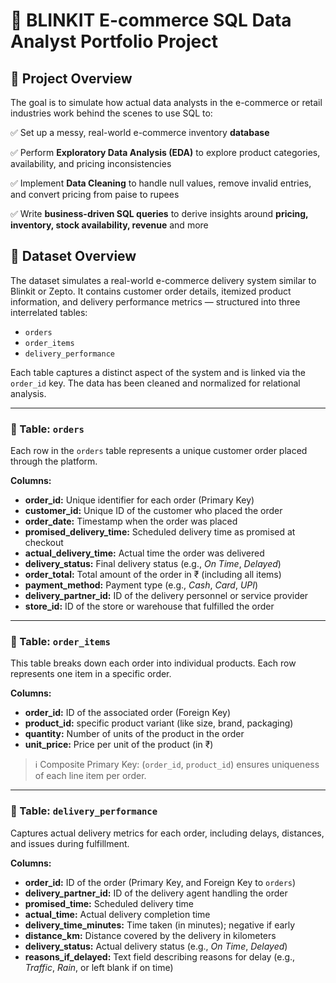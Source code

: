 # 🛒 BLINKIT E-commerce SQL Data Analyst Portfolio Project

## 📌 Project Overview

The goal is to simulate how actual data analysts in the e-commerce or retail industries work behind the scenes to use SQL to:

✅ Set up a messy, real-world e-commerce inventory **database**

✅ Perform **Exploratory Data Analysis (EDA)** to explore product categories, availability, and pricing inconsistencies

✅ Implement **Data Cleaning** to handle null values, remove invalid entries, and convert pricing from paise to rupees

✅ Write **business-driven SQL queries** to derive insights around **pricing, inventory, stock availability, revenue** and more

## 📁 Dataset Overview

The dataset simulates a real-world e-commerce delivery system similar to Blinkit or Zepto. It contains customer order details, itemized product information, and delivery performance metrics — structured into three interrelated tables:

- `orders`
- `order_items`
- `delivery_performance`

Each table captures a distinct aspect of the system and is linked via the `order_id` key. The data has been cleaned and normalized for relational analysis.

---

### 🧾 Table: `orders`

Each row in the `orders` table represents a unique customer order placed through the platform.

**Columns:**
- **order_id:** Unique identifier for each order (Primary Key)
- **customer_id:** Unique ID of the customer who placed the order
- **order_date:** Timestamp when the order was placed
- **promised_delivery_time:** Scheduled delivery time as promised at checkout
- **actual_delivery_time:** Actual time the order was delivered
- **delivery_status:** Final delivery status (e.g., *On Time*, *Delayed*)
- **order_total:** Total amount of the order in ₹ (including all items)
- **payment_method:** Payment type (e.g., *Cash*, *Card*, *UPI*)
- **delivery_partner_id:** ID of the delivery personnel or service provider
- **store_id:** ID of the store or warehouse that fulfilled the order

---

### 🧾 Table: `order_items`

This table breaks down each order into individual products. Each row represents one item in a specific order.

**Columns:**
- **order_id:** ID of the associated order (Foreign Key)
- **product_id:** specific product variant (like size, brand, packaging)
- **quantity:** Number of units of the product in the order
- **unit_price:** Price per unit of the product (in ₹)

> ℹ️ Composite Primary Key: (`order_id`, `product_id`) ensures uniqueness of each line item per order.

---

### 🧾 Table: `delivery_performance`

Captures actual delivery metrics for each order, including delays, distances, and issues during fulfillment.

**Columns:**
- **order_id:** ID of the order (Primary Key, and Foreign Key to `orders`)
- **delivery_partner_id:** ID of the delivery agent handling the order
- **promised_time:** Scheduled delivery time
- **actual_time:** Actual delivery completion time
- **delivery_time_minutes:** Time taken (in minutes); negative if early
- **distance_km:** Distance covered by the delivery in kilometers
- **delivery_status:** Actual delivery status (e.g., *On Time*, *Delayed*)
- **reasons_if_delayed:** Text field describing reasons for delay (e.g., *Traffic*, *Rain*, or left blank if on time)
